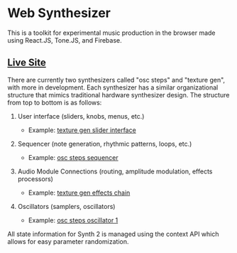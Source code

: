 # Web Synthesizer

This is a toolkit for experimental music production in the browser made using React.JS, Tone.JS, and Firebase.

## [Live Site](https://websynthesizer.netlify.app/)

There are currently two synthesizers called "osc steps" and "texture gen", with more in development. Each synthesizer has a similar organizational structure that mimics traditional hardware synthesizer design. The structure from top to bottom is as follows:

1.  User interface (sliders, knobs, menus, etc.)

    - Example: [texture gen slider interface](https://github.com/heycharlieabbott/reactsynth1/blob/main/src/synth2/slidertwo.js)

2.  Sequencer (note generation, rhythmic patterns, loops, etc.)

    - Example: [osc steps sequencer](https://github.com/heycharlieabbott/reactsynth1/blob/main/src/synth1/sequencer.js)

3.  Audio Module Connections (routing, amplitude modulation, effects processors)

    - Example: [texture gen effects chain](https://github.com/heycharlieabbott/reactsynth1/blob/main/src/synth2/chaintwo.js)

4.  Oscillators (samplers, oscillators)
    - Example: [osc steps oscillator 1](https://github.com/heycharlieabbott/reactsynth1/blob/main/src/synth1/osc1.js)

All state information for Synth 2 is managed using the context API which allows for easy parameter randomization.
